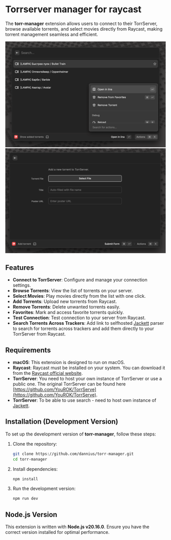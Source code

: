 # Torrserver manager for raycast

The **torr-manager** extension allows users to connect to their TorrServer, browse available torrents, and select movies directly from Raycast, making torrent management seamless and efficient.

<img src="readme-image-1.png" alt="Torrserver Manager" width="550"/>

<img src="readme-image-2.png" alt="Torrserver Manager" width="550"/>

## Features

- **Connect to TorrServer**: Configure and manage your connection settings.
- **Browse Torrents**: View the list of torrents on your server.
- **Select Movies**: Play movies directly from the list with one click.
- **Add Torrents**: Upload new torrents from Raycast.
- **Remove Torrents**: Delete unwanted torrents easily.
- **Favorites**: Mark and access favorite torrents quickly.
- **Test Connection**: Test connection to your server from Raycast.
- **Search Torrents Across Trackers**: Add link to selfhosted [Jackett](https://github.com/Jackett/Jackett) parser to search for torrents across trackers and add them directly to your TorrServer from Raycast.

## Requirements

- **macOS**: This extension is designed to run on macOS.
- **Raycast**: Raycast must be installed on your system. You can download it from the [Raycast official website](https://www.raycast.com).
- **TorrServer**: You need to host your own instance of TorrServer or use a public one. The original TorrServer can be found here [https://github.com/YouROK/TorrServe](https://github.com/YouROK/TorrServe).
- **TorrServer**: To be able to use search - need to host own instance of [Jackett](https://github.com/Jackett/Jackett).

## Installation (Development Version)

To set up the development version of **torr-manager**, follow these steps:

1. Clone the repository:

   ```bash
   git clone https://github.com/dannius/torr-manager.git
   cd torr-manager
   ```

2. Install dependencies:

   ```bash
   npm install
   ```

3. Run the development version:
   ```bash
   npm run dev
   ```

## **Node.js Version**

This extension is written with **Node.js v20.16.0**. Ensure you have the correct version installed for optimal performance.
